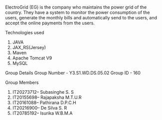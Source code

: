 ElectroGrid (EG) is the company who maintains the power grid of the country. They have a system to 
monitor the power consumption of the users, generate the monthly bills and automatically send to the 
users, and accept the online payments from the users. 


Technologies used
 1. JAVA
 2. JAX_RS(Jersey)
 3. Maven
 4. Apache Tomcat V9
 5. MySQL


Group Details
Group Number - Y3.S1.WD.DS.05.02
Group ID - 160

Group Members
1. IT20273712– Subasinghe S. S
2. IT20155698– Rajapaksha M.T.U.R
3. IT20161088– Pathirana D.P.C.H
4. IT20216900– De Silva S. R
5. IT20785192– Isurika W.B.M.A
